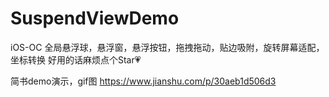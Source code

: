 # SuspendViewDemo

iOS-OC 全局悬浮球，悬浮窗，悬浮按钮，拖拽拖动，贴边吸附，旋转屏幕适配，坐标转换
好用的话麻烦点个Star💗

简书demo演示，gif图
https://www.jianshu.com/p/30aeb1d506d3
